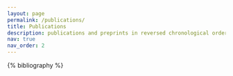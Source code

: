 ```yaml
---
layout: page
permalink: /publications/
title: Publications
description: publications and preprints in reversed chronological order...
nav: true
nav_order: 2
---
```


<!-- _pages/publications.md -->

<!-- Bibsearch Feature -->

<!-- {% include bib_search.liquid %} -->

<div class="publications">

{% bibliography %}

</div>
